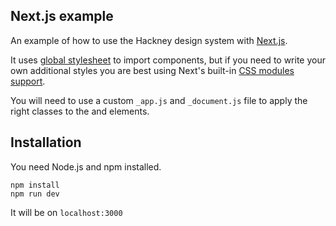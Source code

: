 ## Next.js example

An example of how to use the Hackney design system with [Next.js](https://nextjs.org/docs/api-reference/create-next-app).

It uses [global stylesheet](https://nextjs.org/docs/basic-features/built-in-css-support#adding-a-global-stylesheet) to import components, but if you need to write your own additional styles you are best using Next's built-in [CSS modules support](https://nextjs.org/docs/basic-features/built-in-css-support#adding-component-level-css).

You will need to use a custom `_app.js` and `_document.js` file to apply the right classes to the <html/> and <body/> elements.

## Installation

You need Node.js and npm installed.

```
npm install
npm run dev
```

It will be on `localhost:3000`

